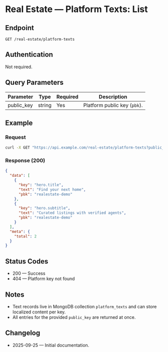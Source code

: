 # Real Estate — Platform Texts: List

## Endpoint

```
GET /real-estate/platform-texts
```

## Authentication

Not required.

## Query Parameters

| Parameter  | Type   | Required | Description |
| ---------- | ------ | -------- | ----------- |
| public_key | string | Yes      | Platform public key (`pbk`). |

## Example

### Request

```bash
curl -X GET "https://api.example.com/real-estate/platform-texts?public_key=realestate-demo"
```

### Response (200)

```json
{
  "data": [
    {
      "key": "hero.title",
      "text": "Find your next home",
      "pbk": "realestate-demo"
    },
    {
      "key": "hero.subtitle",
      "text": "Curated listings with verified agents",
      "pbk": "realestate-demo"
    }
  ],
  "meta": {
    "total": 2
  }
}
```

## Status Codes

- 200 — Success
- 404 — Platform key not found

## Notes

- Text records live in MongoDB collection `platform_texts` and can store localized content per key.
- All entries for the provided `public_key` are returned at once.

## Changelog

- 2025-09-25 — Initial documentation.
